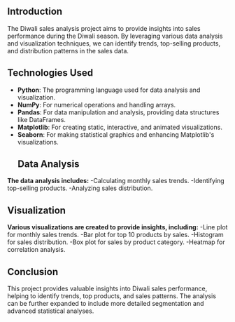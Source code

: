 ## Introduction
The Diwali sales analysis project aims to provide insights into sales performance during the Diwali season. By leveraging various data analysis and visualization techniques, we can identify trends, top-selling products, and distribution patterns in the sales data.

## Technologies Used
- **Python**: The programming language used for data analysis and visualization.
- **NumPy**: For numerical operations and handling arrays.
- **Pandas**: For data manipulation and analysis, providing data structures like DataFrames.
- **Matplotlib**: For creating static, interactive, and animated visualizations.
- **Seaborn**: For making statistical graphics and enhancing Matplotlib's visualizations.
  ## Data Analysis
**The data analysis includes:**
-Calculating monthly sales trends.
-Identifying top-selling products.
-Analyzing sales distribution.
## Visualization
**Various visualizations are created to provide insights, including:**
-Line plot for monthly sales trends.
-Bar plot for top 10 products by sales.
-Histogram for sales distribution.
-Box plot for sales by product category.
-Heatmap for correlation analysis.
## Conclusion
This project provides valuable insights into Diwali sales performance, helping to identify trends, top products, and sales patterns. The analysis can be further expanded to include more detailed segmentation and advanced statistical analyses.
